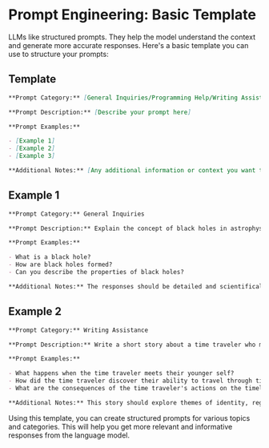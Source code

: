 # Prompt Engineering: Basic Template

LLMs like structured prompts. They help the model understand the context and generate more accurate responses. Here's a basic template you can use to structure your prompts:

## Template

```markdown
**Prompt Category:** [General Inquiries/Programming Help/Writing Assistance/Learning New Skills/Fun and Entertainment]

**Prompt Description:** [Describe your prompt here]

**Prompt Examples:**

- [Example 1]
- [Example 2]
- [Example 3]

**Additional Notes:** [Any additional information or context you want to provide]
```

## Example 1

```markdown
**Prompt Category:** General Inquiries

**Prompt Description:** Explain the concept of black holes in astrophysics.

**Prompt Examples:**

- What is a black hole?
- How are black holes formed?
- Can you describe the properties of black holes?

**Additional Notes:** The responses should be detailed and scientifically accurate. Please avoid overly simplified explanations. Do not make statements that are not supported by scientific evidence. If you are unsure of a response, say "I don't know the answer to that."
```

## Example 2

```markdown
**Prompt Category:** Writing Assistance

**Prompt Description:** Write a short story about a time traveler who meets their younger self.

**Prompt Examples:**

- What happens when the time traveler meets their younger self?
- How did the time traveler discover their ability to travel through time?
- What are the consequences of the time traveler's actions on the timeline?

**Additional Notes:** This story should explore themes of identity, regret, and the nature of time. It should also be light-hearted and humorous. Feel free to be creative and imaginative in your responses.
```

Using this template, you can create structured prompts for various topics and categories. This will help you get more relevant and informative responses from the language model.
